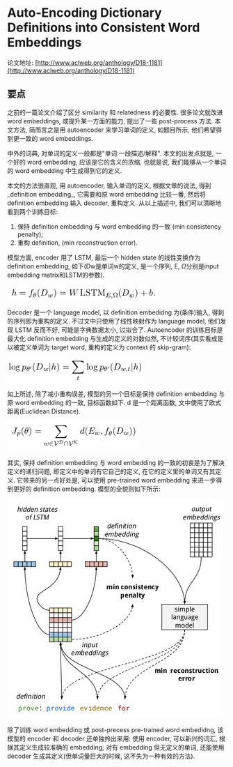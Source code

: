 # Auto-Encoding Dictionary Definitions into Consistent Word Embeddings

论文地址: [http://www.aclweb.org/anthology/D18-1181](http://www.aclweb.org/anthology/D18-1181)

## 要点

之前的一篇论文介绍了区分 similarity 和 relatedness 的必要性. 很多论文就改进 word embeddings, 或提升某一方面的能力, 提出了一些 post-process 方法. 本文方法, 简而言之是用 autoencoder 来学习单词的定义, 如题目所示, 他们希望得到更一致的 word embeddings.

中外的词典, 对单词的定义一般都是"单词:一段描述/解释". 本文的出发点就是, 一个好的 word embedding, 应该是它的含义的浓缩, 也就是说, 我们能够从一个单词的 word embedding 中生成得到它的定义.

本文的方法很直观, 用 autoencoder, 输入单词的定义, 根据文章的说法, 得到_definition embedding_, 它需要和原 word embedding 比较一番, 然后将 definition embedding 输入 decoder, 重构定义. 从以上描述中, 我们可以清晰地看到两个训练目标:

1. 保持 definition embedding 与 word embedding 的一致 \(min consistency penalty\);
2. 重构 definition, \(min reconstruction error\).

模型方面, encoder 用了 LSTM, 最后一个 hidden state 的线性变换作为 definition embedding, 如下\(Dw是单词w的定义, 是一个序列, E, $\Omega$分别是input embedding matrix和LSTM的参数\).

![cpae\_definition\_embedding.png](../../.gitbook/assets/cpae_definition_embedding.png)

Decoder 是一个 language model, 以 definition embedidng 为\(条件\)输入, 得到的序列即为重构的定义. 不过文中只使用了线性映射作为 language model, 他们发现 LSTM 反而不好, 可能是字典数据太小, 过拟合了. Autoencoder 的训练目标是最大化 definition embedding 与生成的定义的对数似然, 不计较词序\(其实看成是以被定义单词为 target word, 重构的定义为 context 的 skip-gram\):

![cpae\_log-probability.png](../../.gitbook/assets/cpae_log-probability.png)

如上所述, 除了减小重构误差, 模型的另一个目标是保持 definition embedding 与原 word embedding 的一致, 目标函数如下. d 是一个距离函数, 文中使用了欧式距离\(Euclidean Distance\).

![cpae\_consistency.png](../../.gitbook/assets/cpae_consistency.png)

其实, 保持 definition embedding 与 word embedding 的一致的初衷是为了解决定义的递归问题, 即定义中的单词有它自己的定义, 在它的定义里的单词又有其定义. 它带来的另一点好处是, 可以使用 pre-trained word embedding 来进一步得到更好的 definition embedding. 模型的全貌则如下所示:

![cpae\_model.png](../../.gitbook/assets/cpae_model.png)

除了训练 word embedding 或 post-precess pre-trained word embedidng, 该模型的 encoder 和 decoder 还单独拎出来用: 使用 encoder, 可以新兴的词汇, 根据其定义生成较准确的 embedding; 对有 embedding 但无定义的单词, 还能使用 decoder 生成其定义\(但单词量巨大的时候, 这不失为一种有效的方法\).


